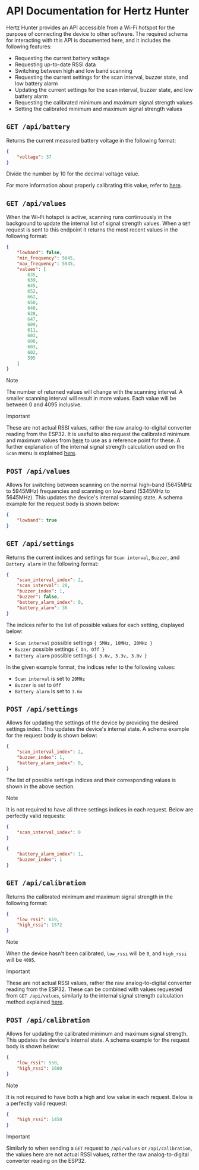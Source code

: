 # API Documentation for Hertz Hunter

Hertz Hunter provides an API accessible from a Wi-Fi hotspot for the purpose of connecting the device to other software. The required schema for interacting with this API is documented here, and it includes the following features:

- Requesting the current battery voltage
- Requesting up-to-date RSSI data
- Switching between high and low band scanning
- Requesting the current settings for the scan interval, buzzer state, and low battery alarm
- Updating the current settings for the scan interval, buzzer state, and low battery alarm
- Requesting the calibrated minimum and maximum signal strength values
- Setting the calibrated minimum and maximum signal strength values

## `GET /api/battery`

Returns the current measured battery voltage in the following format:

```json
{
    "voltage": 37
}
```

Divide the number by 10 for the decimal voltage value.

For more information about properly calibrating this value, refer to [here](README.md#battery-calibration).

## `GET /api/values`

When the Wi-Fi hotspot is active, scanning runs continuously in the background to update the internal list of signal strength values. When a `GET` request is sent to this endpoint it returns the most recent values in the following format:

```json
{
    "lowband": false,
    "min_frequency": 5645,
    "max_frequency": 5945,
    "values": [
        635,
        639,
        645,
        652,
        662,
        650,
        640,
        628,
        647,
        609,
        611,
        603,
        600,
        603,
        602,
        595
    ]
}
```

> [!NOTE]
>
> The number of returned values will change with the scanning interval. A smaller scanning interval will result in more values. Each value will be between 0 and 4095 inclusive.

> [!IMPORTANT]
>
> These are not actual RSSI values, rather the raw analog-to-digital converter reading from the ESP32. It is useful to also request the calibrated minimum and maximum values from [here](#get-apicalibration) to use as a reference point for these. A further explanation of the internal signal strength calculation used on the `Scan` menu is explained [here](README.md#rssi-calibration).

## `POST /api/values`

Allows for switching between scanning on the normal high-band (5645MHz to 5945MHz) frequencies and scanning on low-band (5345MHz to 5645MHz). This updates the device's internal scanning state. A schema example for the request body is shown below:

```json
{
    "lowband": true
}
```

## `GET /api/settings`

Returns the current indices and settings for `Scan interval`, `Buzzer`, and `Battery alarm` in the following format:

```json
{
    "scan_interval_index": 2,
    "scan_interval": 20,
    "buzzer_index": 1,
    "buzzer": false,
    "battery_alarm_index": 0,
    "battery_alarm": 36
}
```

The indices refer to the list of possible values for each setting, displayed below:

- `Scan interval` possible settings `{ 5MHz, 10MHz, 20MHz }`
- `Buzzer` possible settings `{ On, Off }`
- `Battery alarm` possible settings `{ 3.6v, 3.3v, 3.0v }`

In the given example format, the indices refer to the following values:

- `Scan interval` is set to `20MHz`
- `Buzzer` is set to `Off`
- `Battery alarm` is set to `3.6v`

## `POST /api/settings`

Allows for updating the settings of the device by providing the desired settings index. This updates the device's internal state. A schema example for the request body is shown below:

```json
{
    "scan_interval_index": 2,
    "buzzer_index": 1,
    "battery_alarm_index": 0,
}
```

The list of possible settings indices and their corresponding values is shown in the above section.

> [!NOTE]
>
> It is not required to have all three settings indices in each request. Below are perfectly valid requests:
>
> ```json
> {
>     "scan_interval_index": 0
> }
> ```
>
> ```json
> {
>     "battery_alarm_index": 1,
>     "buzzer_index": 1
> }
> ```

## `GET /api/calibration`

Returns the calibrated minimum and maximum signal strength in the following format:

```json
{
    "low_rssi": 619,
    "high_rssi": 1572
}
```

> [!NOTE]
> 
> When the device hasn't been calibrated, `low_rssi` will be `0`, and `high_rssi` will be `4095`.

> [!IMPORTANT]
>
> These are not actual RSSI values, rather the raw analog-to-digital converter reading from the ESP32. These can be combined with values requested from `GET /api/values`, similarly to the internal signal strength calculation method explained [here](README.md#rssi-calibration).

## `POST /api/calibration`

Allows for updating the calibrated minimum and maximum signal strength. This updates the device's internal state. A schema example for the request body is shown below:

```json
{
    "low_rssi": 550,
    "high_rssi": 1600
}
```

> [!NOTE]
>
> It is not required to have both a high and low value in each request. Below is a perfectly valid request:
>
> ```json
> {
>     "high_rssi": 1450
> }
> ```

> [!IMPORTANT]
>
> Similarly to when sending a `GET` request to `/api/values` or `/api/calibration`, the values here are not actual RSSI values, rather the raw analog-to-digital converter reading on the ESP32.
